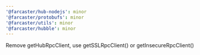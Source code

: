 ```yaml
---
'@farcaster/hub-nodejs': minor
'@farcaster/protobufs': minor
'@farcaster/utils': minor
'@farcaster/hubble': minor
---
```


Remove getHubRpcClient, use getSSLRpcClient() or getInsecureRpcClient()
